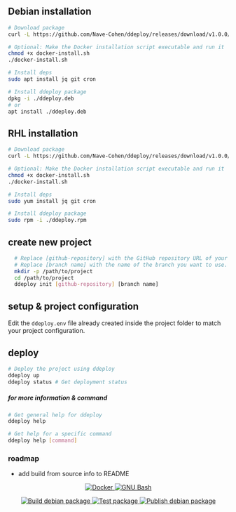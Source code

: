 

## Debian installation

``` sh
# Download package
curl -L https://github.com/Nave-Cohen/ddeploy/releases/download/v1.0.0/ddeploy.deb > ddeploy.deb

# Optional: Make the Docker installation script executable and run it
chmod +x docker-install.sh
./docker-install.sh

# Install deps
sudo apt install jq git cron

# Install ddeploy package
dpkg -i ./ddeploy.deb
# or
apt install ./ddeploy.deb

```

## RHL installation

``` sh
# Download package
curl -L https://github.com/Nave-Cohen/ddeploy/releases/download/v1.0.0/ddeploy-1.0.0-1.noarch.rpm > ddeploy.rpm

# Optional: Make the Docker installation script executable and run it
chmod +x docker-install.sh
./docker-install.sh

# Install deps
sudo yum install jq git cron

# Install ddeploy package
sudo rpm -i ./ddeploy.rpm
```

## create new project

```sh
  # Replace [github-repository] with the GitHub repository URL of your project.
  # Replace [branch name] with the name of the branch you want to use.
  mkdir -p /path/to/project
  cd /path/to/project
  ddeploy init [github-repository] [branch name]
```

## setup & project configuration

Edit the `ddeploy.env` file already created inside the project folder to match your project configuration.

## deploy

```sh
# Deploy the project using ddeploy
ddeploy up
ddeploy status # Get deployment status
```

##### for more information & command

```sh
# Get general help for ddeploy
ddeploy help

# Get help for a specific command
ddeploy help [command]
```

### roadmap

- add build from source info to README

<p align="center">
  <a href="https://www.docker.com/">
    <img src="https://img.shields.io/badge/Docker-2496ED?style=for-the-badge&logo=Docker&logoColor=white" alt="Docker">
  </a>
  <a href="https://www.gnu.org/software/bash/">
    <img src="https://img.shields.io/badge/bash-black?style=for-the-badge&logo=gnubash&logoColor=white" alt="GNU Bash">
  </a>
</p>

<div align="center" style="text-align: center;">
  <a href="https://github.com/Nave-Cohen/ddeploy/actions/workflows/deb-package-ci.yml">
    <img src="https://img.shields.io/github/actions/workflow/status/Nave-Cohen/ddeploy/deb-package-ci.yml?branch=main&label=Build%20debian%20package&job=build" alt="Build debian package">
  </a>
  <a href="https://github.com/Nave-Cohen/ddeploy/actions/workflows/deb-package-ci.yml">
    <img src="https://img.shields.io/github/actions/workflow/status/Nave-Cohen/ddeploy/deb-package-ci.yml?branch=main&label=Test%20package&job=test" alt="Test package">
  </a>
  <a href="https://github.com/Nave-Cohen/ddeploy/actions/workflows/deb-package-ci.yml">
    <img src="https://img.shields.io/github/actions/workflow/status/Nave-Cohen/ddeploy/deb-package-ci.yml?branch=main&label=Publish%20debian%20package&job=publish" alt="Publish debian package">
  </a>
</div>


